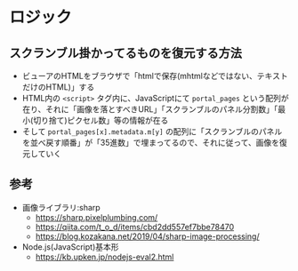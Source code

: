 # ロジック

## スクランブル掛かってるものを復元する方法

- ビューアのHTMLをブラウザで「htmlで保存(mhtmlなどではない、テキストだけのHTML)」する
- HTML内の `<script>` タグ内に、JavaScriptにて `portal_pages` という配列が在り、それに「画像を落とすべきURL」「スクランブルのパネル分割数」「最小(切り捨て)ピクセル数」等の情報が在る
- そして `portal_pages[x].metadata.m[y]` の配列に「スクランブルのパネルを並べ戻す順番」が「35進数」で埋まってるので、それに従って、画像を復元していく

## 参考

- 画像ライブラリ:sharp
  - https://sharp.pixelplumbing.com/
  - https://qiita.com/t_o_d/items/cbd2dd557ef7bbe78470
  - https://blog.kozakana.net/2019/04/sharp-image-processing/
- Node.js(JavaScript)基本形
  - https://kb.upken.jp/nodejs-eval2.html
